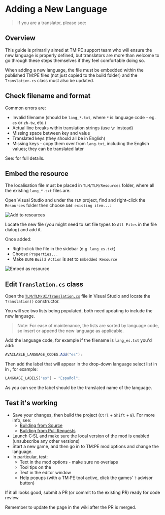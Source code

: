 # Adding a New Language

> If you are a translator, please see: [](Localisation.md)

## Overview

This guide is primarily aimed at TM:PE support team who will ensure the new language is properly defined, but
translators are more than welcome to go through these steps themselves if they feel comfortable doing so.

When adding a new language, the file must be embedded within the published TM:PE files (not just copied to the build
folder) and the `Translation.cs` class must also be updated.

## Check filename and format

Common errors are:

* Invalid filename (should be `lang_*.txt`, where `*` is language code - eg. `es` or `zh-tw`, etc.)
* Actual line breaks within translation strings (use `\n` instead)
* Missing space between key and value
* Translated keys (they should all be in English)
* Missing keys - copy them over from `lang.txt`, including the English values; they can be translated later

See: [](Localisation.md) for full details.

## Embed the resource

The localisation file must be placed in `TLM/TLM/Resources` folder, where all the existing `lang_*.txt` files are.

Open Visual Studio and under the `TLM` project, find and right-click the `Resources` folder then
choose `Add existing item...`:

![Add to resources](picAddNewLanguage_1.png)

Locate the new file (you might need to set file types to `All Files` in the file dialog) and add it.

Once added:

* Right-click the file in the sidebar (e.g. `lang_es.txt`)
* Choose `Properties...`
* Make sure `Build Action` is set to `Embedded Resource`

![Embed as resource](picAddNewLanguage_2.png)

## Edit `Translation.cs` class

Open
the [`TLM/TLM/UI/Translation.cs`](https://github.com/krzychu124/Cities-Skylines-Traffic-Manager-President-Edition/blob/master/TLM/TLM/UI/Translation.cs)
file in Visual Studio and locate the `Translation()` constructor.

You will see two lists being populated, both need updating to include the new language.

> Note: For ease of maintenance, the lists are sorted by language code, so insert or append the new language as
> applicable.

Add the language code, for example if the filename is `lang_es.txt` you'd add:

```c#
AVAILABLE_LANGUAGE_CODES.Add("es");
```

Then add the label that will appear in the drop-down language select list in [](General.md) in [](Settings.md), for
example:

```c#
LANGUAGE_LABELS["es"] = "Español";
```

As you can see the label should be the translated name of the language.

## Test it's working

* Save your changes, then build the project (`Ctrl` + `Shift` + `B`). For more info, see:
    * [Building from Source](https://github.com/krzychu124/Cities-Skylines-Traffic-Manager-President-Edition/blob/master/TLM/BUILDING_INSTRUCTIONS.md)
    * [Building from Pull Requests](https://github.com/krzychu124/Cities-Skylines-Traffic-Manager-President-Edition/blob/master/TLM/PR_REVIEW_INSTRUCTIONS.md)
* Launch C:SL and make sure the local version of the mod is enabled (unsubscribe any other versions)
* Start a new game, and then go in to TM:PE mod options and change the language.
* In particular, test:
    * Text in the mod options - make sure no overlaps
    * Tool tips on the [](Toolbar.md)
    * Text in the [](Traffic-Lights.md) editor window
    * Help popups (with a TM:PE tool active, click the games' `?` advisor button)

If it all looks good, submit a PR (or commit to the existing PR) ready for code review.

Remember to update the [](Languages.md) page in the wiki after the PR is merged.